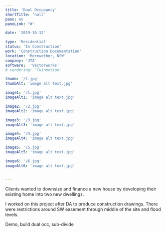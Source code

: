 ```yaml
---
title: 'Dual Occupancy'
shortTitle: 'hall'
pano: no
panoLink: "#"

date: '2019-10-12'

type: 'Residential'
status: 'In Construction'
work: 'Construction Documentation'
location: 'Merewether, NSW'
company: 'JTA'
software:  'Vectorworks'
# rendering: 'Twinmotion'

thumb: '/1.jpg'
thumbAlt: 'image alt text.jpg'

image1: '/1.jpg'
imageAlt1: 'image alt text.jpg'

image2: '/2.jpg'
imageAlt2: 'image alt text.jpg'

image3: '/3.jpg'
imageAlt3: 'image alt text.jpg'

image4: '/4.jpg'
imageAlt4: 'image alt text.jpg'

image5: '/5.jpg'
imageAlt5: 'image alt text.jpg'

image6: '/6.jpg'
imageAlt6: 'image alt text.jpg'


---
```


Clients wanted to downsize and finance a new house by developing their existing home into two new dwellings.

I worked on this project after DA to produce construction drawings.
There were restrictions around SW easement through middle of the site and flood levels.

Demo, build dual occ, sub-divide
